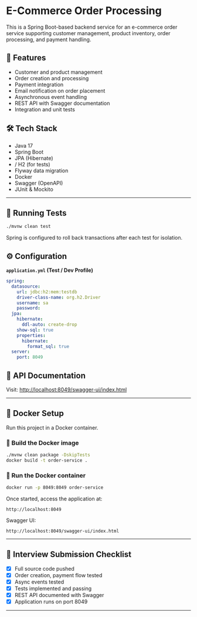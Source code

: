 # E-Commerce Order Processing
This is a Spring Boot-based backend service for an e-commerce order service supporting customer management, product inventory, order processing, and payment handling.

## 🚀 Features
- Customer and product management
- Order creation and processing
- Payment integration
- Email notification on order placement
- Asynchronous event handling
- REST API with Swagger documentation
- Integration and unit tests

## 🛠️ Tech Stack
- Java 17
- Spring Boot
- JPA (Hibernate)
-  / H2 (for tests)
- Flyway data migration
- Docker
- Swagger (OpenAPI)
- JUnit & Mockito

---

## 🧪 Running Tests

```bash
./mvnw clean test
```

Spring is configured to roll back transactions after each test for isolation.

## ⚙️ Configuration

**`application.yml` (Test / Dev Profile)**
```yaml
spring:
  datasource:
    url: jdbc:h2:mem:testdb
    driver-class-name: org.h2.Driver
    username: sa
    password:
  jpa:
    hibernate:
      ddl-auto: create-drop
    show-sql: true
    properties:
      hibernate:
        format_sql: true
  server:
    port: 8049
```

## 📄 API Documentation

Visit: [http://localhost:8049/swagger-ui/index.html](http://localhost:8049/swagger-ui/index.html)

---

## 🐳 Docker Setup

Run this project in a Docker container.

### 🧱 Build the Docker image

```bash
./mvnw clean package -DskipTests
docker build -t order-service .
```

### 🚀 Run the Docker container

```bash
docker run -p 8049:8049 order-service
```

Once started, access the application at:

```
http://localhost:8049
```

Swagger UI:
```
http://localhost:8049/swagger-ui/index.html
```

---

## 📌 Interview Submission Checklist

- [x] Full source code pushed
- [x] Order creation, payment flow tested
- [x] Async events tested
- [x] Tests implemented and passing
- [x] REST API documented with Swagger
- [x] Application runs on port 8049

---
